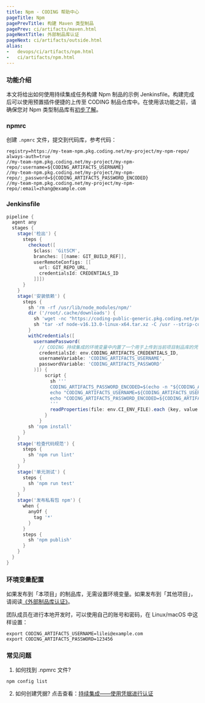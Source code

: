 ```yaml
---
title: Npm - CODING 帮助中心
pageTitle: Npm
pagePrevTitle: 构建 Maven 类型制品
pagePrev: ci/artifacts/maven.html
pageNextTitle: 外部制品库认证
pageNext: ci/artifacts/outside.html
alias: 
-   devops/ci/artifacts/npm.html
-   ci/artifacts/npm.html
---
```


### 功能介绍

本文将给出如何使用持续集成任务构建 Npm 制品的示例 Jenkinsfile。构建完成后可以使用预置插件便捷的上传至 CODING 制品仓库中。在使用该功能之前，请确保您对  Npm 类型制品库有[初步了解](/docs/artifacts/quick-start/npm.html)。

### npmrc

创建 `.npmrc` 文件，提交到代码库，参考代码：

```shell
registry=https://my-team-npm.pkg.coding.net/my-project/my-npm-repo/
always-auth=true
//my-team-npm.pkg.coding.net/my-project/my-npm-repo/:username=${CODING_ARTIFACTS_USERNAME}
//my-team-npm.pkg.coding.net/my-project/my-npm-repo/:_password=${CODING_ARTIFACTS_PASSWORD_ENCODED}
//my-team-npm.pkg.coding.net/my-project/my-npm-repo/:email=zhang@example.com
```

### Jenkinsfile

```groovy
pipeline {
  agent any
  stages {
    stage('检出') {
      steps {
        checkout([
          $class: 'GitSCM',
          branches: [[name: GIT_BUILD_REF]],
          userRemoteConfigs: [[
            url: GIT_REPO_URL,
            credentialsId: CREDENTIALS_ID
          ]]])
      }
    }
    stage('安装依赖') {
      steps {
        sh 'rm -rf /usr/lib/node_modules/npm/'
        dir ('/root/.cache/downloads') {
          sh 'wget -nc "https://coding-public-generic.pkg.coding.net/public/downloads/node-linux-x64.tar.xz?version=v16.13.0" -O node-v16.13.0-linux-x64.tar.xz | true'
          sh 'tar -xf node-v16.13.0-linux-x64.tar.xz -C /usr --strip-components 1'
        }
        withCredentials([
          usernamePassword(
            // CODING 持续集成的环境变量中内置了一个用于上传到当前项目制品库的凭证
            credentialsId: env.CODING_ARTIFACTS_CREDENTIALS_ID,
            usernameVariable: 'CODING_ARTIFACTS_USERNAME',
            passwordVariable: 'CODING_ARTIFACTS_PASSWORD'
          )]) {
              script {
                sh '''
                CODING_ARTIFACTS_PASSWORD_ENCODED=$(echo -n "${CODING_ARTIFACTS_PASSWORD}" | base64)
                echo "CODING_ARTIFACTS_USERNAME=${CODING_ARTIFACTS_USERNAME}" >> $CI_ENV_FILE
                echo "CODING_ARTIFACTS_PASSWORD_ENCODED=${CODING_ARTIFACTS_PASSWORD_ENCODED}" >> $CI_ENV_FILE
                '''
                readProperties(file: env.CI_ENV_FILE).each {key, value -> env[key] = value }
              }
            }
        sh 'npm install'
      }
    }
    stage('检查代码规范') {
      steps {
        sh 'npm run lint'
      }
    }
    stage('单元测试') {
      steps {
        sh 'npm run test'
      }
    }
    stage('发布私有包 npm') {
      when {
        anyOf {
          tag '*'
        }
      }
      steps {
        sh 'npm publish'
      }
    }
  }
}
```

### 环境变量配置

如果发布到「本项目」的制品库，无需设置环境变量。如果发布到「其他项目」，请阅读[《外部制品库认证》](/docs/ci/artifacts/outside.html)。

团队成员在进行本地开发时，可以使用自己的账号和密码，在 Linux/macOS 中这样设置：

```shell
export CODING_ARTIFACTS_USERNAME=lilei@example.com
export CODING_ARTIFACTS_PASSWORD=123456
```


### 常见问题

1.  如何找到 .npmrc 文件?

```shell
npm config list
```
2.  如何创建凭据?
点击查看：[持续集成——使用凭据进行认证](/docs/ci/credential.html)
